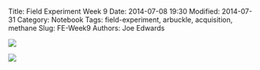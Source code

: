 Title: Field Experiment Week 9
Date: 2014-07-08 19:30
Modified: 2014-07-31
Category: Notebook
Tags: field-experiment, arbuckle, acquisition, methane 
Slug: FE-Week9
Authors: Joe Edwards


![]({filename}/images/ArbuckleField/fieldw9.jpg)


![]({filename}/images/ArbuckleField/plantsw9.jpg)
